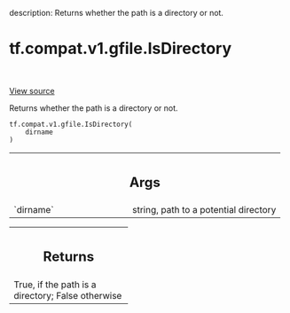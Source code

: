 description: Returns whether the path is a directory or not.

<div itemscope itemtype="http://developers.google.com/ReferenceObject">
<meta itemprop="name" content="tf.compat.v1.gfile.IsDirectory" />
<meta itemprop="path" content="Stable" />
</div>

# tf.compat.v1.gfile.IsDirectory

<!-- Insert buttons and diff -->

<table class="tfo-notebook-buttons tfo-api nocontent" align="left">

</table>

<a target="_blank" class="external" href="/code/stable/tensorflow/python/lib/io/file_io.py">View source</a>



Returns whether the path is a directory or not.


<pre class="devsite-click-to-copy prettyprint lang-py tfo-signature-link">
<code>tf.compat.v1.gfile.IsDirectory(
    dirname
)
</code></pre>



<!-- Placeholder for "Used in" -->


<!-- Tabular view -->
 <table class="responsive fixed orange">
<colgroup><col width="214px"><col></colgroup>
<tr><th colspan="2"><h2 class="add-link">Args</h2></th></tr>

<tr>
<td>
`dirname`<a id="dirname"></a>
</td>
<td>
string, path to a potential directory
</td>
</tr>
</table>



<!-- Tabular view -->
 <table class="responsive fixed orange">
<colgroup><col width="214px"><col></colgroup>
<tr><th colspan="2"><h2 class="add-link">Returns</h2></th></tr>
<tr class="alt">
<td colspan="2">
True, if the path is a directory; False otherwise
</td>
</tr>

</table>

